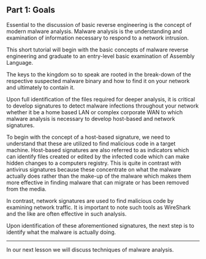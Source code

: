 ## Part 1: Goals

Essential to the discussion of basic reverse engineering is the concept of modern malware analysis. Malware analysis is the understanding and examination of information necessary to respond to a network intrusion.

This short tutorial will begin with the basic concepts of malware reverse engineering and graduate to an entry-level basic examination of Assembly Language.

The keys to the kingdom so to speak are rooted in the break-down of the respective suspected malware binary and how to find it on your network and ultimately to contain it.

Upon full identification of the files required for deeper analysis, it is critical to develop signatures to detect malware infections throughout your network whether it be a home based LAN or complex corporate WAN to which malware analysis is necessary to develop host-based and network signatures.

To begin with the concept of a host-based signature, we need to understand that these are utilized to find malicious code in a target machine. Host-based signatures are also referred to as indicators which can identify files created or edited by the infected code which can make hidden changes to a computers registry. This is quite in contrast with antivirus signatures because these concentrate on what the malware actually does rather than the make-up of the malware which makes them more effective in finding malware that can migrate or has been removed from the media.

In contrast, network signatures are used to find malicious code by examining network traffic. It is important to note such tools as WireShark and the like are often effective in such analysis.

Upon identification of these aforementioned signatures, the next step is to identify what the malware is actually doing.

____

In our next lesson we will discuss techniques of malware analysis.